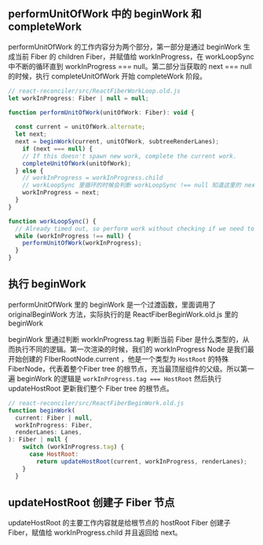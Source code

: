 ## performUnitOfWork 中的 beginWork 和 completeWork

performUnitOfWork 的工作内容分为两个部分，第一部分是通过 beginWork 生成当前 Fiber 的 children Fiber，并赋值给 workInProgress，在 workLoopSync 中不断的循环直到 workInProgress === null。第二部分当获取的 next === null 的时候，执行 completeUnitOfWork 开始 completeWork 阶段。

```js
// react-reconciler/src/ReactFiberWorkLoop.old.js
let workInProgress: Fiber | null = null;

function performUnitOfWork(unitOfWork: Fiber): void {
  
  const current = unitOfWork.alternate;
  let next;
  next = beginWork(current, unitOfWork, subtreeRenderLanes);
	if (next === null) {
    // If this doesn't spawn new work, complete the current work.
    completeUnitOfWork(unitOfWork);
  } else {
    // workInProgress = workInProgress.child 
    // workLoopSync 里循环的时候会判断 workLoopSync !== null 知道这里的 next = null  workLoopSync 才会跳出循环
    workInProgress = next;
  }
}

function workLoopSync() {
  // Already timed out, so perform work without checking if we need to yield.
  while (workInProgress !== null) {
    performUnitOfWork(workInProgress);
  }
}
```

## 执行 beginWork

performUnitOfWork 里的 beginWork 是一个过渡函数，里面调用了 originalBeginWork 方法，实际执行的是 ReactFiberBeginWork.old.js 里的 beginWork

beginWork 里通过判断 workInProgress.tag 判断当前 Fiber 是什么类型的，从而执行不同的逻辑。第一次渲染的时候，我们的 workInProgress Node 是我们最开始创建的 FIberRootNode.current ，他是一个类型为 `HostRoot` 的特殊 FiberNode，代表着整个Fiber tree 的根节点，充当最顶层组件的父级。所以第一遍 beginWork 的逻辑是 `workInProgress.tag === HostRoot` 然后执行 updateHostRoot 更新我们整个 Fiber tree 的根节点。

```js
// react-reconciler/src/ReactFiberBeginWork.old.js
function beginWork(
  current: Fiber | null,
  workInProgress: Fiber,
  renderLanes: Lanes,
): Fiber | null {
    switch (workInProgress.tag) {
      case HostRoot:
      	return updateHostRoot(current, workInProgress, renderLanes);
    }
  }
```

## updateHostRoot 创建子 Fiber 节点

updateHostRoot 的主要工作内容就是给根节点的 hostRoot Fiber 创建子 Fiber，赋值给 workInProgress.child 并且返回给 next。























